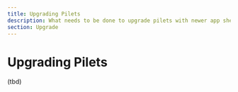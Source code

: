 ```yaml
---
title: Upgrading Pilets
description: What needs to be done to upgrade pilets with newer app shell versions.
section: Upgrade
---
```


# Upgrading Pilets

(tbd)
